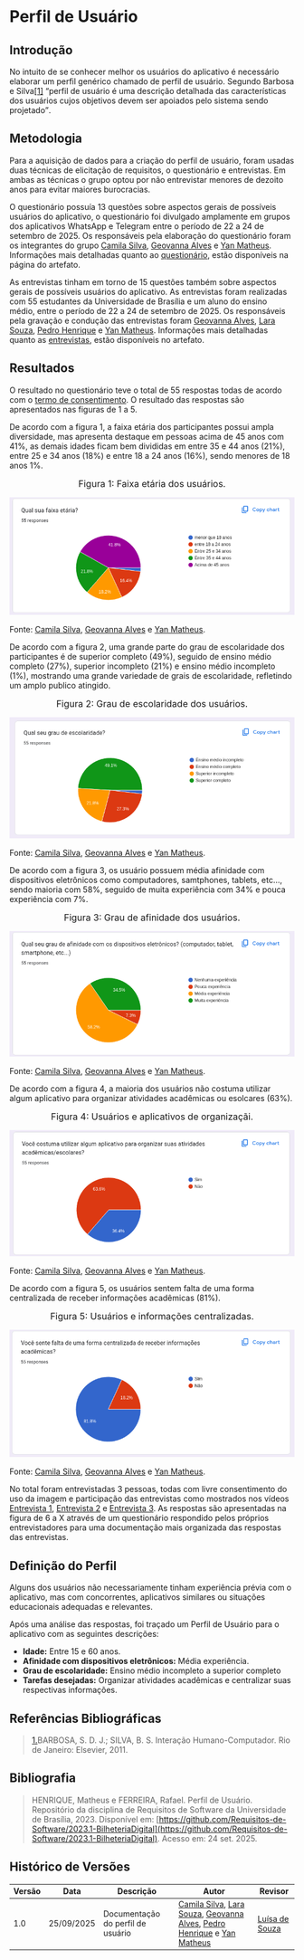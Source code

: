 # Perfil de Usuário

## Introdução

No intuito de se conhecer melhor os usuários do aplicativo é necessário elaborar um perfil genérico chamado de perfil de usuário. Segundo Barbosa e Silva<a id="anchor_1" href="#FRM1">[1]</a> <q>perfil de usuário é uma descrição detalhada das características dos usuários cujos objetivos devem ser apoiados pelo sistema sendo projetado</q>.

## Metodologia

Para a aquisição de dados para a criação do perfil de usuário, foram usadas duas técnicas de elicitação de requisitos, o questionário e entrevistas. Em ambas as técnicas o grupo optou por não entrevistar menores de dezoito anos para evitar maiores burocracias.

O questionário possuía 13 questões sobre aspectos gerais de possíveis usuários do aplicativo, o questionário foi divulgado amplamente em grupos dos aplicativos WhatsApp e Telegram  entre o período de 22 a 24 de setembro de 2025. Os responsáveis pela elaboração do questionário foram os integrantes do grupo [Camila Silva](https://github.com/CamilaSilvaC), [Geovanna Alves](https://github.com/GeovannaUmbelino) e [Yan Matheus](https://github.com/Yanmatheus0812). Informações mais detalhadas quanto ao [questionário](/docs/Elicitação/Tecnicas/Questionário.md), estão disponíveis na página do artefato. 

As entrevistas tinham em torno de 15 questões também sobre aspectos gerais de possíveis usuários do aplicativo. As entrevistas foram realizadas com 55 estudantes da Universidade de Brasília e um aluno do ensino médio, entre o período de 22 a 24 de setembro de 2025. Os responsáveis pela gravação e condução das entrevistas foram [Geovanna Alves](https://github.com/GeovannaUmbelino), [Lara Souza](https://github.com/mel14-hub), [Pedro Henrique](https://github.com/pedrohpsantos) e [Yan Matheus](https://github.com/Yanmatheus0812). Informações mais detalhadas quanto as [entrevistas](/docs/Elicitação/Tecnicas/Entrevista.md), estão disponíveis no artefato.

## Resultados

O resultado no questionário teve o total de 55 respostas todas de acordo com o [termo de consentimento](/docs/Elicitação/Termo_de_consentimento_questionario.pdf). O resultado das respostas são apresentados nas figuras de 1 a 5.

De acordo com a figura 1, a faixa etária dos participantes possui ampla diversidade, mas apresenta destaque em pessoas acima de 45 anos com 41%, as demais idades ficam bem divididas em entre 35 e 44 anos (21%), entre 25 e 34 anos (18%) e entre 18 a 24 anos (16%), sendo menores de 18 anos 1%.

<font size="3"><p style="text-align: center">Figura 1: Faixa etária dos usuários.</p></font>
![Faixa etaria](/docs/img/QE01.png)

Fonte: [Camila Silva](https://github.com/CamilaSilvaC), [Geovanna Alves](https://github.com/GeovannaUmbelino) e [Yan Matheus](https://github.com/Yanmatheus0812).

De acordo com a figura 2, uma grande parte do grau de escolaridade dos participantes é de superior completo (49%), seguido de ensino médio completo (27%), superior incompleto (21%) e ensino médio incompleto (1%), mostrando uma grande variedade de grais de escolaridade, refletindo um amplo publico atingido.

<font size="3"><p style="text-align: center">Figura 2: Grau de escolaridade dos usuários.</p></font>
![Faixa etaria](/docs/img/QE02.png)

Fonte: [Camila Silva](https://github.com/CamilaSilvaC), [Geovanna Alves](https://github.com/GeovannaUmbelino) e [Yan Matheus](https://github.com/Yanmatheus0812).

De acordo com a figura 3, os usuário possuem média afinidade com dispositivos eletrônicos como computadores, samtphones, tablets, etc..., sendo maioria com 58%, seguido de muita experiência com 34% e pouca experiência com 7%.

<font size="3"><p style="text-align: center">Figura 3: Grau de afinidade dos usuários.</p></font>
![Faixa etaria](/docs/img/QE03.png)

Fonte: [Camila Silva](https://github.com/CamilaSilvaC), [Geovanna Alves](https://github.com/GeovannaUmbelino) e [Yan Matheus](https://github.com/Yanmatheus0812).

De acordo com a figura 4, a maioria dos usuários não costuma utilizar algum aplicativo para organizar atividades acadêmicas ou esolcares (63%).

<font size="3"><p style="text-align: center">Figura 4: Usuários e aplicativos de organizaçãi.</p></font>
![Faixa etaria](/docs/img/QE04.png)

Fonte: [Camila Silva](https://github.com/CamilaSilvaC), [Geovanna Alves](https://github.com/GeovannaUmbelino) e [Yan Matheus](https://github.com/Yanmatheus0812).

De acordo com a figura 5, os usuários sentem falta de uma forma centralizada de receber informações acadêmicas (81%).

<font size="3"><p style="text-align: center">Figura 5: Usuários e informações centralizadas.</p></font>
![Faixa etaria](/docs/img/QE05.png)

Fonte: [Camila Silva](https://github.com/CamilaSilvaC), [Geovanna Alves](https://github.com/GeovannaUmbelino) e [Yan Matheus](https://github.com/Yanmatheus0812).

No total foram entrevistadas 3 pessoas, todas com livre consentimento do uso da imagem e participação das entrevistas como mostrados nos vídeos [Entrevista 1](https://youtu.be/zYS0moDR_gI?si=nT_8HgC8Zjb8DSeF), [Entrevista 2](https://youtu.be/KCEM_y5eoc4?si=Awz-9LCvNOI0ITNX) e [Entrevista 3](https://youtu.be/Jo30F-G7l6Q?si=NlXoVrENAPo4FQcl). As respostas são apresentadas na figura de 6 a X através de um questionário respondido pelos próprios entrevistadores para uma documentação mais organizada das respostas das entrevistas.

## Definição do Perfil

Alguns dos usuários não necessariamente tinham experiência prévia com o aplicativo, mas com concorrentes, aplicativos similares ou situações educacionais adequadas e relevantes.

Após uma análise das respostas, foi traçado um Perfil de Usuário para o aplicativo com as seguintes descrições:

- **Idade:** Entre 15 e 60 anos.
- **Afinidade com dispositivos eletrônicos:** Média experiência.
- **Grau de escolaridade:** Ensino médio incompleto a superior completo
- **Tarefas desejadas:** Organizar atividades acadêmicas e centralizar suas respectivas informações.


## Referências Bibliográficas

> <a id="FRM1" href="#anchor_1">1.</a>BARBOSA, S. D. J.; SILVA, B. S. Interação Humano-Computador. Rio de Janeiro: Elsevier, 2011.

## Bibliografia

> HENRIQUE, Matheus e FERREIRA, Rafael. Perfil de Usuário. Repositório da disciplina de Requisitos de Software da Universidade de Brasília, 2023. Disponível em: [https://github.com/Requisitos-de-Software/2023.1-BilheteriaDigital](https://github.com/Requisitos-de-Software/2023.1-BilheteriaDigital). Acesso em: 24 set. 2025.


## Histórico de Versões

| Versão | Data       | Descrição           | Autor                                                      | Revisor                                                 |
|--------|------------|--------------------|------------------------------------------------------------|----------------------------------------------------------|
| 1.0    | 25/09/2025 | Documentação do perfil de usuário |  [Camila Silva](https://github.com/CamilaSilvaC), [Lara Souza](https://github.com/mel14-hub), [Geovanna Alves](https://github.com/GeovannaUmbelino), [Pedro Henrique](https://github.com/pedrohpsantos) e [Yan Matheus](https://github.com/Yanmatheus0812) | [Luísa de Souza](https://github.com/luisa12ll) |
